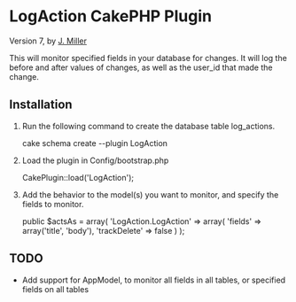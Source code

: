 LogAction CakePHP Plugin
=============

Version 7, by [J. Miller](http://github.com/jmillerdesign)

This will monitor specified fields in your database for changes.
It will log the before and after values of changes, as well as the user_id that made the change.

Installation
------------

1) Run the following command to create the database table log_actions.

    cake schema create --plugin LogAction


2) Load the plugin in Config/bootstrap.php

	CakePlugin::load('LogAction');

3) Add the behavior to the model(s) you want to monitor, and specify the fields to monitor.

	public $actsAs = array(
		'LogAction.LogAction' => array(
			'fields' => array('title', 'body'),
			'trackDelete' => false
		)
	);

TODO
----

* Add support for AppModel, to monitor all fields in all tables, or specified fields on all tables
